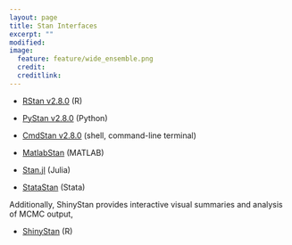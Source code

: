 ```yaml
---
layout: page
title: Stan Interfaces
excerpt: ""
modified:
image:
  feature: feature/wide_ensemble.png
  credit:
  creditlink:
---
```


* [RStan v2.8.0](/interfaces/rstan.html)
  <span class="note">(R)</span>

* [PyStan v2.8.0](/interfaces/pystan.html)
  <span class="note">(Python)</span>

* [CmdStan v2.8.0](/interfaces/cmdstan.html)
  <span class="note">(shell, command-line terminal)</span>

* [MatlabStan](/interfaces/matlab-stan.html)
  <span class="note">(MATLAB)</span>

* [Stan.jl](/interfaces/julia-stan.html)
  <span class="note">(Julia)</span>

* [StataStan](/interfaces/stata-stan.html)
  <span class="note">(Stata)</span>

Additionally, ShinyStan provides interactive visual summaries
and analysis of MCMC output,

* [ShinyStan](/interfaces/shinystan.html)
  <span class="note">(R)</span>
